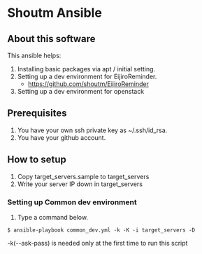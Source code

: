 # Shoutm Ansible

## About this software
This ansible helps:
1. Installing basic packages via apt / initial setting.
2. Setting up a dev environment for EijiroReminder.
   * https://github.com/shoutm/EijiroReminder
3. Setting up a dev environment for openstack

## Prerequisites
1. You have your own ssh private key as ~/.ssh/id_rsa.
2. You have your github account.

## How to setup
1. Copy target_servers.sample to target_servers
2. Write your server IP down in target_servers

### Setting up Common dev environment
1. Type a command below.
```
$ ansible-playbook common_dev.yml -k -K -i target_servers -D
```
-k(--ask-pass) is needed only at the first time to run this script

